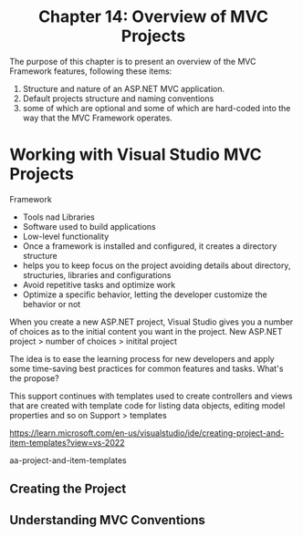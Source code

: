 <h1 align="center">
    Chapter 14: Overview of MVC Projects
</h1>

The purpose of this chapter is to present an overview of the MVC Framework features, following these items:
1. Structure and nature of an ASP.NET MVC application.
2. Default projects structure and naming conventions
3. some of which are optional and some of which are hard-coded into the way that the MVC Framework operates.  

# Working with Visual Studio MVC Projects
Framework
* Tools nad Libraries
* Software used to build applications
* Low-level functionality
* Once a framework is installed and configured, it creates a directory structure
* helps you to keep focus on the project avoiding details about directory, structuries, libraries and configurations
* Avoid repetitive tasks and optimize work
* Optimize a specific behavior, letting the developer customize the behavior or not


When you create a new ASP.NET project, Visual Studio gives you a number of choices as to the initial content you want in the project. 
    New ASP.NET project > number of choices > initital project

The idea is to ease the learning process for new developers and apply some time-saving best practices for common features and tasks. 
    What's the propose? 

This support continues with templates used to create controllers and views that are created with template code for listing data objects, editing model properties and so on
    Support > templates

https://learn.microsoft.com/en-us/visualstudio/ide/creating-project-and-item-templates?view=vs-2022

aa-project-and-item-templates
<!--
Chapter 14: Overview of MVC Projects
    # Working with Visual Studio MVC Projects
-->

## Creating the Project
## Understanding MVC Conventions